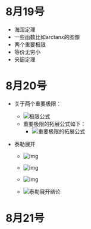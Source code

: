 # 8月19号

- 海涅定理
- 一些函数比如$\text{arctan}x$的图像
- 两个重要极限
- 等价无穷小
- 夹逼定理

# 8月20号

- 关于两个重要极限：
  - ![极限公式](https://i-blog.csdnimg.cn/blog_migrate/60a755678d7cddfda2debc33fdf1c5de.jpeg)
  - 重要极限的拓展公式如下：
    - ![重要极限的拓展公式](https://i-blog.csdnimg.cn/blog_migrate/5af62c513cf4c84be2f62d95626da6b1.jpeg)
  
- 泰勒展开
  - ![img](https://pic4.zhimg.com/v2-8d85d36c6b00dd2c97e9921c88e0398b_r.jpg)
  
  - ![img](https://pic1.zhimg.com/v2-25913a8a08a5a673cfc4f5cb0b738f0c_b.jpg)
  
  - ![img](https://pic3.zhimg.com/v2-6e89a95973a76a0153f07908c80b8ab6_b.jpg)
  
  - ![泰勒展开结论](https://pic4.zhimg.com/80/v2-3e74a4c40c2fc7ae72df08f4f0a5cb53_720w.webp)
  
    



# 8月21号





